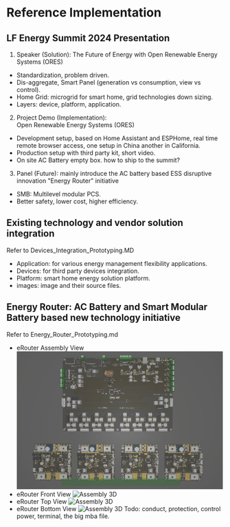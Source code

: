 # Reference Implementation

## LF Energy Summit 2024 Presentation
1. Speaker (Solution): The Future of Energy with Open Renewable Energy Systems (ORES)
- Standardization, problem driven.
- Dis-aggregate, Smart Panel (generation vs consumption, view vs control).
- Home Grid: microgrid for smart home, grid technologies down sizing. 
- Layers: device, platform, application.

2. Project Demo (Implementation): Open Renewable Energy Systems (ORES) 
- Development setup, based on Home Assistant and ESPHome, real time remote browser access, one setup in China another in California.
- Production setup with third party kit, short video.
- On site AC Battery empty box. how to ship to the summit?

3. Panel (Future): mainly introduce the AC battery based ESS disruptive innovation "Energy Router" initiative
- SMB: Multilevel modular PCS.
- Better safety, lower cost, higher efficiency.

## Existing technology and vendor solution integration
Refer to Devices_Integration_Prototyping.MD
- Application: for various energy management flexibility applications.
- Devices: for third party devices integration.
- Platform: smart home energy solution platform. 
- images: image and their source files.

## Energy Router: AC Battery and Smart Modular Battery based new technology initiative
Refer to Energy_Router_Prototyping.md
- eRouter Assembly View  
![Assembly 3D](./Energy_Router/AC_Battery/images/eRouter_assembly_front.png)
- eRouter Front View
![Assembly 3D](./Energy_Router/AC_Battery/images/eRouter_front.png=766x487)
- eRouter Top View
![Assembly 3D](./Energy_Router/AC_Battery/images/eRouter_top.png=766x109)
- eRouter Bottom View
![Assembly 3D](./Energy_Router/AC_Battery/images/eRouter_bottom.png=766x98)
Todo: conduct, protection, control power, terminal, the big mba file.
